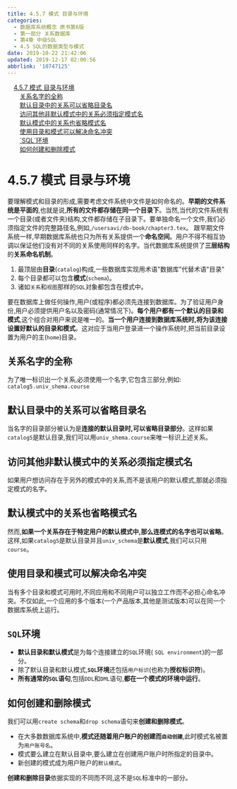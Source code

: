 ```yaml
---
title: 4.5.7 模式 目录与环境
categories: 
  - 数据库系统概念 原书第6版
  - 第一部分 关系数据库
  - 第4章 中级SQL
  - 4.5 SQL的数据类型与模式
date: 2019-10-22 21:42:06
updated: 2019-12-17 02:00:56
abbrlink: '10747125'
---
```

<div id='my_toc'><a href="/ReadingNotes/10747125/#4-5-7-模式-目录与环境" class="header_1">4.5.7 模式 目录与环境</a>&nbsp;<br><a href="/ReadingNotes/10747125/#关系名字的全称" class="header_2">关系名字的全称</a>&nbsp;<br><a href="/ReadingNotes/10747125/#默认目录中的关系可以省略目录名" class="header_2">默认目录中的关系可以省略目录名</a>&nbsp;<br><a href="/ReadingNotes/10747125/#访问其他非默认模式中的关系必须指定模式名" class="header_2">访问其他非默认模式中的关系必须指定模式名</a>&nbsp;<br><a href="/ReadingNotes/10747125/#默认模式中的关系也省略模式名" class="header_2">默认模式中的关系也省略模式名</a>&nbsp;<br><a href="/ReadingNotes/10747125/#使用目录和模式可以解决命名冲突" class="header_2">使用目录和模式可以解决命名冲突</a>&nbsp;<br><a href="/ReadingNotes/10747125/#-SQL-环境" class="header_2">`SQL`环境</a>&nbsp;<br><a href="/ReadingNotes/10747125/#如何创建和删除模式" class="header_2">如何创建和删除模式</a>&nbsp;<br></div>
<style>.header_1{margin-left: 1em;}.header_2{margin-left: 2em;}.header_3{margin-left: 3em;}.header_4{margin-left: 4em;}.header_5{margin-left: 5em;}.header_6{margin-left: 6em;}</style>
<!--more-->
<script>if (navigator.platform.search('arm')==-1){document.getElementById('my_toc').style.display = 'none';}var e,p = document.getElementsByTagName('p');while (p.length>0) {e = p[0];e.parentElement.removeChild(e);}</script>

<!--end-->
<!--SSTStart-->
# 4.5.7 模式 目录与环境 #
要理解模式和目录的形成,需要考虑文件系统中文件是如何命名的。**早期的文件系统是平面的**,也就是说,**所有的文件都存储在同一个目录下**。当然,当代的文件系统有一个目录(或者文件夹)结构,文件都存储在子目录下。要单独命名一个文件,我们必须指定文件的完整路径名,例如,`/usersavi/db-book/chapter3.tex`。
跟早期文件系统一样,早期数据库系统也只为所有关系提供一个**命名空间**。用户不得不相互协调以保证他们没有对不同的关系使用同样的名字。当代数据库系统提供了**三层结构**的**关系命名机制**。
1. 最顶层由**目录**(`catalog`)构成,一些数据库实现用术语"数据库"代替术语"目录"
2. 每个目录都可以包含**模式**(`schema`)。
3. 诸如`关系`和`视图`那样的`SQL`对象都包含在模式中。

要在数据库上做任何操作,用户(或程序)都必须先连接到数据库。为了验证用户身份,用户必须提供用户名以及密码(通常情况下)。**每个用户都有一个默认的目录和模式**,这个组合对用户来说是唯一的。**当一个用户连接到数据库系统时,将为该连接设置好默认的目录和模式**。这对应于当用户登录进一个操作系统时,把当前目录设置为用户的主(`home`)目录。
## 关系名字的全称 ##
为了唯一标识出一个关系,必须使用一个名字,它包含三部分,例如:
`catalog5.univ_shema.course`
## 默认目录中的关系可以省略目录名 ##
当名字的目录部分被认为是**连接的默认目录时,可以省略目录部分**。这样如果`catalog5`是默认目录,我们可以用`univ_shema.course`来唯一标识上述关系。
## 访问其他非默认模式中的关系必须指定模式名 ##
如果用户想访问存在于另外的模式中的关系,而不是该用户的默认模式,那就必须指定模式的名字。
## 默认模式中的关系也省略模式名 ##
然而,**如果一个关系存在于特定用户的默认模式中,那么连模式的名字也可以省略**。这样,如果`catalog5`是默认目录并且`univ_schema`是**默认模式**,我们可以只用`course`。
## 使用目录和模式可以解决命名冲突 ##
当有多个目录和模式可用时,不同应用和不同用户可以独立工作而不必担心命名冲突。不仅如此,一个应用的多个版本(一个产品版本,其他是测试版本)可以在同一个数据库系统上运行。
## `SQL`环境 ##
- **默认目录和默认模式**是为每个连接建立的`SQL`环境( `SQL environment`)的一部分。
- 除了默认目录和默认模式,**`SQL`环境**还包括`用户标识`(也称为**授权标识符**)。
- **所有通常的`SQL`语句**,包括`DDL`和`DML`语句,**都在一个模式的环境中运行**。 

## 如何创建和删除模式 ##
我们可以用`create schema`和`drop schema`语句来**创建和删除模式**。
- 在大多数数据库系统中,**模式还随着用户账户的创建而`自动创建`**,此时模式名被置为`用户账号名`。
- 模式要么建立在默认目录中,要么建立在创建用户账户时所指定的目录中。
- 新创建的模式成为用户账户的`默认模式`。

**创建和删除目录**依据实现的不同而不同,这不是`SQL`标准中的一部分。
<!--SSTStop-->

